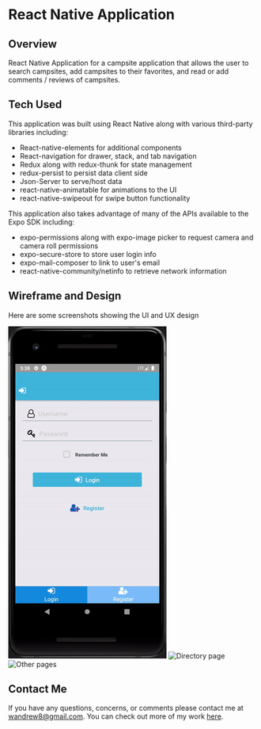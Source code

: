# React Native Application

## Overview

React Native Application for a campsite application that allows the user to search campsites, add campsites to their favorites, and read or add comments / reviews of campsites.

## Tech Used

This application was built using React Native along with various third-party libraries including:

- React-native-elements for additional components
- React-navigation for drawer, stack, and tab navigation
- Redux along with redux-thunk for state management
- redux-persist to persist data client side
- Json-Server to serve/host data
- react-native-animatable for animations to the UI
- react-native-swipeout for swipe button functionality

This application also takes advantage of many of the APIs available to the Expo SDK including:

- expo-permissions along with expo-image picker to request camera and camera roll permissions
- expo-secure-store to store user login info
- expo-mail-composer to link to user's email
- react-native-community/netinfo to retrieve network information

## Wireframe and Design

Here are some screenshots showing the UI and UX design

![Register page](./images/register.gif)
![Directory page](./images/comment.gif)
![Other pages](./images/end.gif)

## Contact Me

If you have any questions, concerns, or comments please contact me at wandrew8@gmail.com. You can check out more of my work [here](http://www.andrewjohnweiss.com).
